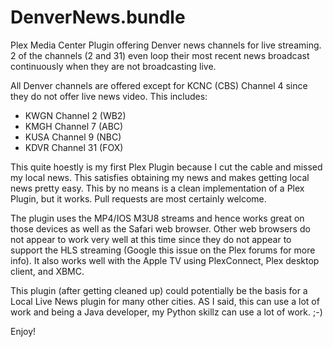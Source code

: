 DenverNews.bundle
=================

Plex Media Center Plugin offering Denver news channels for live streaming.  2 of the channels (2 and 31) even loop their most recent news broadcast continuously when they are not broadcasting live.

All Denver channels are offered except for KCNC (CBS) Channel 4 since they do not offer live news video.  This includes:

* KWGN Channel 2 (WB2)
* KMGH Channel 7 (ABC)
* KUSA Channel 9 (NBC)
* KDVR Channel 31 (FOX)

This quite hoestly is my first Plex Plugin because I cut the cable and missed my local news.  This satisfies obtaining my news and makes getting local news pretty easy.  This by no means is a clean implementation of a Plex Plugin, but it works.  Pull requests are most certainly welcome.

The plugin uses the MP4/IOS M3U8 streams and hence works great on those devices as well as the Safari web browser.  Other web browsers do not appear to work very well at this time since they do not appear to support the HLS streaming (Google this issue on the Plex forums for more info).  It also works well with the Apple TV using PlexConnect, Plex desktop client, and XBMC.

This plugin (after getting cleaned up) could potentially be the basis for a Local Live News plugin for many other cities.  AS I said, this can use a lot of work and being a Java developer, my Python skillz can use a lot of work. ;-)

Enjoy!
